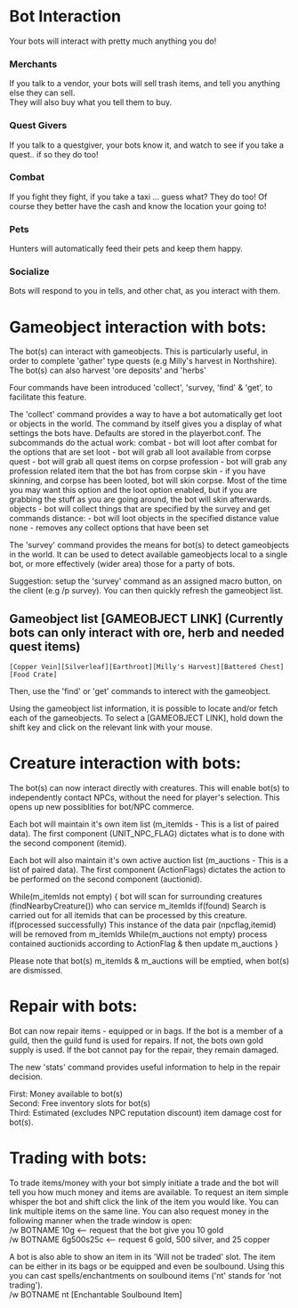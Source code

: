 # Bot Interaction

Your bots will interact with pretty much anything you do!

### Merchants

If you talk to a vendor, your bots will sell trash items, and tell you anything else they can sell.<br>
They will also buy what you tell them to buy.

### Quest Givers

If you talk to a questgiver, your bots know it, and watch to see if you take a quest.. if so they do too!

### Combat

If you fight they fight, if you take a taxi ... guess what?  They do too!
Of course they better have the cash and know the location your going to!

### Pets

Hunters will automatically feed their pets and keep them happy.

### Socialize

Bots will respond to you in tells, and other chat, as you interact with them.


Gameobject interaction with bots:
=================================

  The bot(s) can interact with gameobjects. This is particularly useful, in order to complete 'gather' type
  quests (e.g Milly's harvest in Northshire). The bot(s) can also harvest 'ore deposits' and 'herbs'

  Four commands have been introduced 'collect', 'survey, 'find' & 'get', to facilitate this feature.

  The 'collect' command provides a way to have a bot automatically get loot or objects in the world.
  The command by itself gives you a display of what settings the bots have. Defaults are stored in
  the playerbot.conf. The subcommands do the actual work:
    combat - bot will loot after combat for the options that are set
    loot - bot will grab all loot available from corpse
    quest - bot will grab all quest items on corpse
    profession - bot will grab any profession related item that the bot has from corpse
    skin - if you have skinning, and corpse has been looted, bot will skin corpse. Most of
        the time you may want this option and the loot option enabled, but if you are grabbing
        the stuff as you are going around, the bot will skin afterwards.
    objects - bot will collect things that are specified by the survey and get <shift-click> commands
    distance:<value> - bot will loot objects in the specified distance value
    none - removes any collect options that have been set

  The 'survey' command provides the means for bot(s) to detect gameobjects in the world. It can be used to detect
  available gameobjects local to a single bot, or more effectively (wider area) those for a party of bots.

  Suggestion: setup the 'survey' command as an assigned macro button, on the client (e.g /p survey). You can
  then quickly refresh the gameobject list.

  Gameobject list [GAMEOBJECT LINK] (Currently bots can only interact with ore, herb and needed quest items)
  ---------------

  `[Copper Vein][Silverleaf][Earthroot][Milly's Harvest][Battered Chest][Food Crate]`

  Then, use the 'find' or 'get' commands to interect with the gameobject.

  Using the gameobject list information, it is possible to locate and/or fetch each of the gameobjects. To select
  a [GAMEOBJECT LINK], hold down the shift key and click on the relevant link with your mouse.


Creature interaction with bots:
===============================

  The bot(s) can now interact directly with creatures. This will enable bot(s) to independently contact NPCs, without
  the need for player's selection. This opens up new possiblities for bot/NPC commerce.

  Each bot will maintain it's own item list (m_itemIds - This is a list of paired data). The first component (UNIT_NPC_FLAG)
  dictates what is to done with the second component (itemid).

  Each bot will also maintain it's own active auction list (m_auctions - This is a list of paired data). The first component
  (ActionFlags) dictates the action to be performed on the second component (auctionid).

  While(m_itemIds not empty)
  {
      bot will scan for surrounding creatures (findNearbyCreature()) who can service m_itemIds
      if(found)
          Search is carried out for all itemids that can be processed by this creature.
          if(processed successfully)
              This instance of the data pair (npcflag,itemid) will be removed from m_itemIds
              While(m_auctions not empty)
                  process contained auctionids according to ActionFlag & then update m_auctions
  }

  Please note that bot(s) m_itemIds & m_auctions will be emptied, when bot(s) are dismissed.

Repair with bots:
=================

  Bot can now repair <all or selected> items - equipped or in bags. If the bot is
  a member of a guild, then the guild fund is used for repairs. If not, the bots own
  gold supply is used. If the bot cannot pay for the repair, they remain damaged.

  The new 'stats' command provides useful information to help in the repair decision.

  First: Money available to bot(s)<br>
  Second: Free inventory slots for bot(s)<br>
  Third: Estimated (excludes NPC reputation discount) item damage cost for bot(s).

Trading with bots:
==================

To trade items/money with your bot simply initiate a trade and the bot will tell you how much money and items are available. To request an item simple whisper the bot and shift click the link of the item you would like. You can link multiple items on the same line. You can also request money in the following manner when the trade window is open:<br>
/w BOTNAME 10g <-- request that the bot give you 10 gold<br>
/w BOTNAME 6g500s25c <-- request 6 gold, 500 silver, and 25 copper

A bot is also able to show an item in its 'Will not be traded' slot. The item can be either
in its bags or be equipped and even be soulbound. Using this you can cast spells/enchantments
on soulbound items ('nt' stands for 'not trading').<br>
/w BOTNAME nt [Enchantable Soulbound Item]

